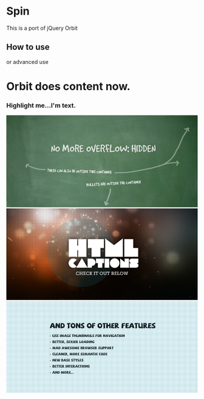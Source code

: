 Spin
===========

This is a port of jQuery Orbit


How to use
----------

<script type="text/javascript">
     window.addEvent("domready", function() {
         $('#featured').spin();
     });
</script>

or advanced use

<script type="text/javascript">
     window.addEvent("domready", function() {
         $('#featured').spin({
			transition: "horizontal-push",//fade, horizontal-slide, vertical-slide, horizontal-push
			transitionOption: {transition:"linear",duration:600},
			timer: true,// true or false to have the timer
			advanceSpeed: 4000,// if timer is enabled, time between transitions
			pauseOnHover: false,// if you hover pauses the slider
			startClockOnMouseOut: true,// if clock should start on MouseOut
			startClockOnMouseOutAfter: 1000,// how long after MouseOut should the timer start again
			directionalNav: true,// manual advancing directional navs
			captions: true,// do you want captions?
			captionTransition: "fade",//fade, slideOpenH , slideOpenV, followSlide,none
			captionTransitionOption: {transition:"linear",duration:600},// fade, slideOpen, none
			bullets: true,// true or false to activate the bullet navigation
			bulletThumbs: false,// thumbnails for the bullets
			bulletThumbLocation: '',// location from this file where thumbs will be
			afterSlideChange: function(){}// empty function
		});
     });
</script>

<div id="featured"> 
        <div class="content" style="">
                <h1>Orbit does content now.</h1>
                <h3>Highlight me...I'm text.</h3>
        </div>
        <a href=""><img src="dummy-images/overflow.jpg" /></a>
        <img src="dummy-images/captions.jpg" data-caption="#htmlCaption" />
        <img src="dummy-images/features.jpg"  />
</div>